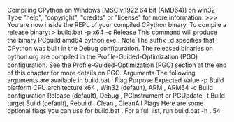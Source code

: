 Compiling CPython on Windows [MSC v.1922 64 bit (AMD64)] on win32 Type "help", "copyright", "credits" or "license" for more information. >>> You are now inside the REPL of your compiled CPython binary. To compile a release binary: > build.bat -p x64 -c Release This command will produce the binary  PCbuild amd64 python.exe . Note The suﬃx  _d  speciﬁes that CPython was built in the  Debug  conﬁguration. The released binaries on python.org are compiled in the Proﬁle-Guided-Optimization (PGO) conﬁguration. See the Proﬁle-Guided-Optimization (PGO) section at the end of this chapter for more details on PGO. Arguments The following arguments are available in  build.bat : Flag Purpose Expected Value -p Build platform CPU architecture x64 ,  Win32  (default),  ARM ,  ARM64 -c Build conﬁguration Release  (default),  Debug ,  PGInstrument or  PGUpdate -t Build target Build  (default),  Rebuild ,  Clean , CleanAll Flags Here are some optional flags you can use for  build.bat . For a full list, run  build.bat -h . 54